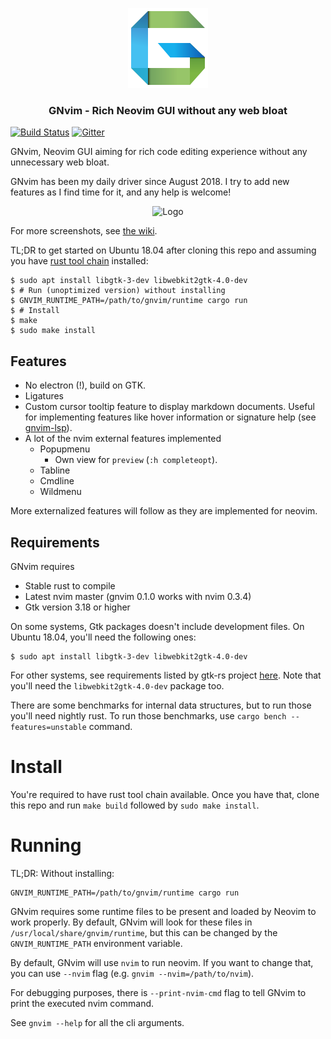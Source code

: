 <p align="center">
	<img src="./desktop/gnvim_128.png" alt="GNvim Logo">
    <h3 align="center">GNvim - Rich Neovim GUI without any web bloat</h3>
</p>

[![Build Status](https://travis-ci.org/vhakulinen/gnvim.svg?branch=master)](https://travis-ci.org/vhakulinen/gnvim)
[![Gitter](https://badges.gitter.im/gnvim/community.svg)](https://gitter.im/gnvim/community?utm_source=badge&utm_medium=badge&utm_campaign=pr-badge)

GNvim, Neovim GUI aiming for rich code editing experience without any
unnecessary web bloat.

GNvim has been my daily driver since August 2018. I try to add new features as
I find time for it, and any help is welcome!

<p align="center">
	<img src="https://github.com/vhakulinen/gnvim/wiki/completionmenu.png" alt="Logo">
</p>

For more screenshots, see [the wiki](https://github.com/vhakulinen/gnvim/wiki).

TL;DR to get started on Ubuntu 18.04 after cloning this repo and assuming
you have [rust tool chain](https://rustup.rs/) installed:

```
$ sudo apt install libgtk-3-dev libwebkit2gtk-4.0-dev
$ # Run (unoptimized version) without installing
$ GNVIM_RUNTIME_PATH=/path/to/gnvim/runtime cargo run
$ # Install
$ make
$ sudo make install
```

## Features

* No electron (!), build on GTK.
* Ligatures
* Custom cursor tooltip feature to display markdown documents.
  Useful for implementing features like hover information or signature help
  (see [gnvim-lsp](https://github.com/vhakulinen/gnvim-lsp)).
* A lot of the nvim external features implemented
    - Popupmenu
        * Own view for `preview` (`:h completeopt`).
    - Tabline
    - Cmdline
    - Wildmenu

More externalized features will follow as they are implemented for neovim.

## Requirements

GNvim requires

* Stable rust to compile
* Latest nvim master (gnvim 0.1.0 works with nvim 0.3.4)
* Gtk version 3.18 or higher

On some systems, Gtk packages doesn't include development files. On Ubuntu
18.04, you'll need the following ones:

```
$ sudo apt install libgtk-3-dev libwebkit2gtk-4.0-dev
```

For other systems, see requirements listed by gtk-rs project [here](https://gtk-rs.org/docs-src/requirements.html).
Note that you'll need the `libwebkit2gtk-4.0-dev` package too.

There are some benchmarks for internal data structures, but to run those you'll
need nightly rust. To run those benchmarks, use `cargo bench --features=unstable`
command.

# Install

You're required to have rust tool chain available. Once you have that, clone
this repo and run `make build` followed by `sudo make install`.

# Running

TL;DR: Without installing:

```
GNVIM_RUNTIME_PATH=/path/to/gnvim/runtime cargo run
```

GNvim requires some runtime files to be present and loaded by Neovim to work
properly. By default, GNvim will look for these files in `/usr/local/share/gnvim/runtime`,
but this can be changed by the `GNVIM_RUNTIME_PATH` environment variable.

By default, GNvim will use `nvim` to run neovim. If you want to change that,
you can use `--nvim` flag (e.g. `gnvim --nvim=/path/to/nvim`).

For debugging purposes, there is `--print-nvim-cmd` flag to tell GNvim to print
the executed nvim command.

See `gnvim --help` for all the cli arguments.
